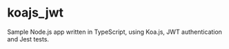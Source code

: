 # koajs_jwt
Sample Node.js app written in TypeScript, using Koa.js, JWT authentication and Jest tests.
